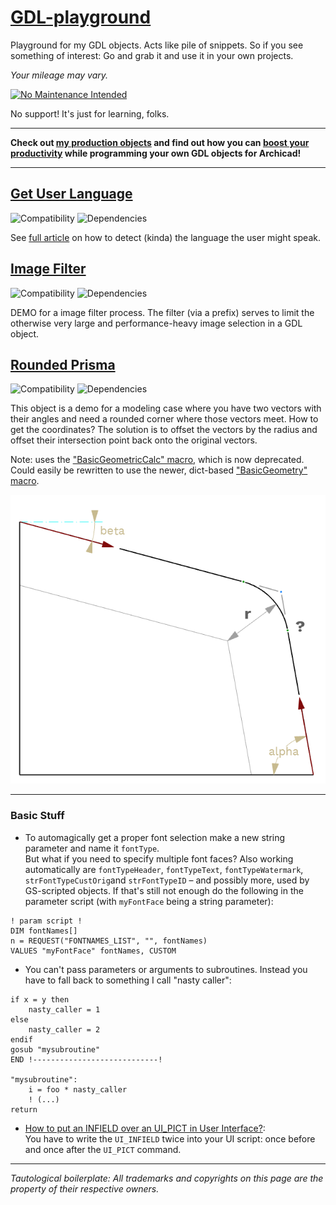 # [GDL-playground](https://github.com/runxel/GDL-playground)
Playground for my GDL objects. Acts like pile of snippets. So if you see something of interest: Go and grab it and use it in your own projects.

_Your mileage may vary._

[![No Maintenance Intended](http://unmaintained.tech/badge.svg)](http://unmaintained.tech/)

No support!
It's just for learning, folks.

---

**Check out [my production objects](https://github.com/runxel/ArchiCAD-Objects) and find out how you can [boost your productivity](https://github.com/runxel/GDL-sublime) while programming your own GDL objects for Archicad!**

---

## [Get User Language](objects/Get-Language)
![Compatibility](https://img.shields.io/badge/compatibility-tbd-lightgrey?style=flat-square&logo=archicad&logoColor=white)
![Dependencies](https://img.shields.io/badge/dependencies-none-a9dfbf?style=flat-square)

See [full article](https://lucasbecker.de/posts/detecting-user-s-language-via-gdl) on how to detect (kinda) the language the user might speak.


## [Image Filter](objects/Image-Filter)
![Compatibility](https://img.shields.io/badge/compatibility-18_▲-lightgrey?style=flat-square&logo=archicad&logoColor=white)
![Dependencies](https://img.shields.io/badge/dependencies-none-a9dfbf?style=flat-square)

DEMO for a image filter process. The filter (via a prefix) serves to limit the otherwise very large and performance-heavy image selection in a GDL object.


## [Rounded Prisma](objects/Rounded-Prisma)
![Compatibility](https://img.shields.io/badge/compatibility-21_▲-lightgrey?style=flat-square&logo=archicad&logoColor=white)
![Dependencies](https://img.shields.io/badge/dependencies-yes-ff7979?style=flat-square)

This object is a demo for a modeling case where you have two vectors with their angles and need a rounded corner where those vectors meet. How to get the coordinates?
The solution is to offset the vectors by the radius and offset their intersection point back onto the original vectors.

Note: uses the ["BasicGeometricCalc" macro](http://gdl.graphisoft.com/tips-and-tricks/calling-basicgeometriccalc-macro), which is now deprecated. Could easily be rewritten to use the newer, dict-based ["BasicGeometry" macro](http://gdl.graphisoft.com/tips-and-tricks/using-basicgeometry-macro).

![Rounded Prisma](img/rounded-prisma.png)

---

### Basic Stuff

- To automagically get a proper font selection make a new string parameter and name it `fontType`.  
But what if you need to specify multiple font faces? Also working automatically are `fontTypeHeader`, `fontTypeText`, `fontTypeWatermark`, `strFontTypeCustOrig`and `strFontTypeID` – and possibly more, used by GS-scripted objects.
If that's still not enough do the following in the parameter script (with `myFontFace` being a string parameter):
```
! param script !
DIM fontNames[]
n = REQUEST("FONTNAMES_LIST", "", fontNames)
VALUES "myFontFace" fontNames, CUSTOM
```
- You can't pass parameters or arguments to subroutines. Instead you have to fall back to something I call "nasty caller":  
```
if x = y then
	nasty_caller = 1
else
	nasty_caller = 2
endif
gosub "mysubroutine"
END !----------------------------!

"mysubroutine":
	i = foo * nasty_caller
	! (...)
return
```
- [How to put an INFIELD over an UI_PICT in User Interface?](https://archicad-talk.graphisoft.com/viewtopic.php?f=6&t=69617):  
You have to write the `UI_INFIELD` twice into your UI script: once before and once after the `UI_PICT` command.

---

_Tautological boilerplate: All trademarks and copyrights on this page are the property of their respective owners._